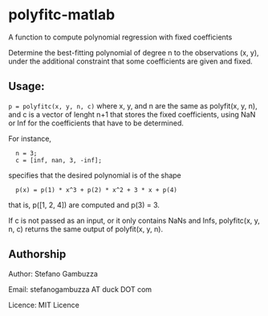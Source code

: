 # polyfitc-matlab
A function to compute polynomial regression with fixed coefficients

Determine the best-fitting polynomial of degree n to the observations (x, y), under the additional constraint that some coefficients are given and fixed.

## Usage:
 `p = polyfitc(x, y, n, c)`
where x, y, and n are the same as polyfit(x, y, n), and c is a vector of lenght n+1 that stores the fixed coefficients, using NaN or Inf for the coefficients that have to be determined.

For instance,
```
  n = 3;
  c = [inf, nan, 3, -inf];
```
specifies that the desired polynomial is of the shape
```
  p(x) = p(1) * x^3 + p(2) * x^2 + 3 * x + p(4)
 ```
that is, p([1, 2, 4]) are computed and p(3) = 3.

If c is not passed as an input, or it only contains NaNs and Infs, polyfitc(x, y, n, c) returns the same output of polyfit(x, y, n).

## Authorship

Author: Stefano Gambuzza

Email: stefanogambuzza AT duck DOT com

Licence: MIT Licence
